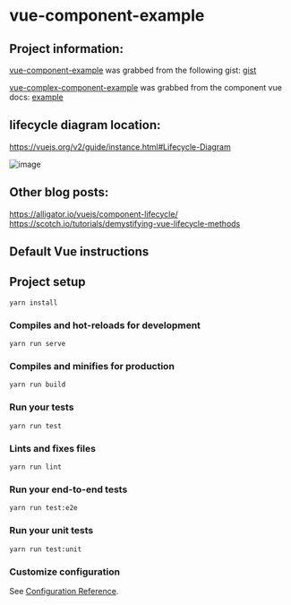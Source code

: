 # vue-component-example

## Project information:

[vue-component-example](https://github.com/MichaelDimmitt/vue-component-example/blob/master/src/components/ClassComponentExample.vue) was grabbed from the following gist: [gist](https://gist.github.com/dhershman1/844689742e86fa070fba6746330f3dab) 

[vue-complex-component-example](https://github.com/MichaelDimmitt/vue-component-example/blob/master/src/components/ComplexClassComponentExample.vue) was grabbed from the component vue docs: [example](https://github.com/vuejs/vue-class-component#example)

## lifecycle diagram location: 
https://vuejs.org/v2/guide/instance.html#Lifecycle-Diagram

![image](https://user-images.githubusercontent.com/11463275/59723509-e2862280-91f4-11e9-8b7e-8eb99e1e7af0.png)

## Other blog posts:
https://alligator.io/vuejs/component-lifecycle/
https://scotch.io/tutorials/demystifying-vue-lifecycle-methods

## Default Vue instructions

## Project setup
```
yarn install
```

### Compiles and hot-reloads for development
```
yarn run serve
```

### Compiles and minifies for production
```
yarn run build
```

### Run your tests
```
yarn run test
```

### Lints and fixes files
```
yarn run lint
```

### Run your end-to-end tests
```
yarn run test:e2e
```

### Run your unit tests
```
yarn run test:unit
```

### Customize configuration
See [Configuration Reference](https://cli.vuejs.org/config/).
